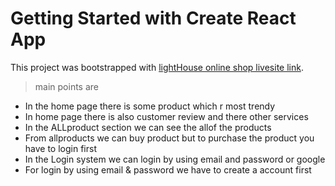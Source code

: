# Getting Started with Create React App

This project was bootstrapped with [lightHouse online shop livesite link](https://github.com/facebook/create-react-app).

> main points are

- In the home page there is some product which r most trendy
- In home page there is also customer review and there other services
- In the ALLproduct section we can see the allof the products
- From allproducts we can buy product but to purchase the product you have to login first
- In the Login system we can login by using email and password or google
- For login by using email & password we have to create a account first
